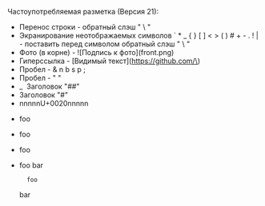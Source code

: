 Частоупотребляемая разметка (Версия 21):
+ Перенос строки - обратный слэш " \\ "
+ Экранирование неотображаемых символов ` * _ { } [ ] < > ( ) # + - . ! \| - поставить перед символом обратный слэш " \\ "
+ Фото (в корне) - \!\[Подпись к фото\]\(front.png\)
+ Гиперссылка - \[Видимый текст\]\(https://github.com/\)
+ Пробел - & n b s p ;
+ Пробел - "    "
+ _&nbsp; Заголовок "##"   
+ Заголовок "#"
+ nnnnnU+0020nnnnn

- foo
 - foo
  - foo 
- foo
        bar

        foo
    bar
